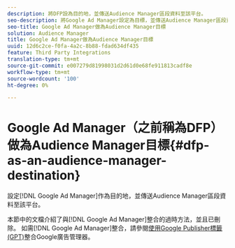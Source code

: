 ```yaml
---
description: 將DFP設為目的地，並傳送Audience Manager區段資料至該平台。
seo-description: 將Google Ad Manager設定為目標，並傳送Audience Manager區段資料至該平台。
seo-title: Google Ad Manager做為Audience Manager目標
solution: Audience Manager
title: Google Ad Manager做為Audience Manager目標
uuid: 12d6c2ce-f0fa-4a2c-8b88-fdad634df435
feature: Third Party Integrations
translation-type: tm+mt
source-git-commit: e007279d81998031d2d61d0e68fe911813cadf8e
workflow-type: tm+mt
source-wordcount: '100'
ht-degree: 0%

---
```



# Google Ad Manager（之前稱為DFP）做為Audience Manager目標{#dfp-as-an-audience-manager-destination}

設定[!DNL Google Ad Manager]作為目的地，並傳送Audience Manager區段資料至該平台。

本節中的文檔介紹了與[!DNL Google Ad Manager]整合的過時方法，並且已刪除。 如需[!DNL Google Ad Manager]整合，請參閱[使用Google Publisher標籤(GPT)](../integration/gpt-aam-destination/gpt-aam-requirements.md)整合Google廣告管理器。
